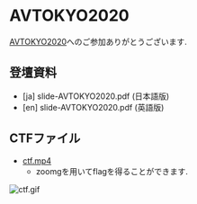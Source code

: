 # AVTOKYO2020

[AVTOKYO2020](https://www.avtokyo.org/2020)へのご参加ありがとうございます.

## 登壇資料
* [ja] slide-AVTOKYO2020.pdf (日本語版)
* [en] slide-AVTOKYO2020.pdf (英語版)

## CTFファイル
* [ctf.mp4](https://github.com/Tsuku43/zoomg/avtokyo/ctf.mp4)
  - zoomgを用いてflagを得ることができます.

![ctf.gif](https://github.com/Tsuku43/zoomg/blob/master/images/ctf.gif?raw=true)
